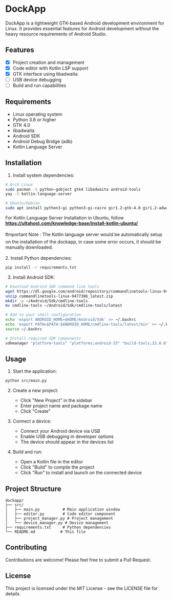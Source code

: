 # DockApp

DockApp is a lightweight GTK-based Android development environment for Linux. It provides essential features for Android development without the heavy resource requirements of Android Studio.

## Features

- [x] Project creation and management
- [x] Code editor with Kotlin LSP support
- [x] GTK interface using libadwaita
- [ ] USB device debugging
- [ ] Build and run capabilities

## Requirements

- Linux operating system
- Python 3.8 or higher
- GTK 4.0
- libadwaita
- Android SDK
- Android Debug Bridge (adb)
- Kotlin Language Server

## Installation

1. Install system dependencies:

```bash
# Arch Linux
sudo pacman -S python-gobject gtk4 libadwaita android-tools
yay -S kotlin-language-server

# Ubuntu/Debian
sudo apt install python3-gi python3-gi-cairo gir1.2-gtk-4.0 gir1.2-adwaita-1.0 adb
```
For Kotlin Language Server Installation in Ubuntu, follow <strong>https://ultahost.com/knowledge-base/install-kotlin-ubuntu/</strong> <br><br>
❗Important Note : The Kotlin language server would be automatically setup on the installation of the dockapp, in case some error occurs, it should be manually downloaded. <br><br>
2. Install Python dependencies:

```bash
pip install -r requirements.txt
```

3. Install Android SDK:

```bash
# Download Android SDK command line tools
wget https://dl.google.com/android/repository/commandlinetools-linux-9477386_latest.zip
unzip commandlinetools-linux-9477386_latest.zip
mkdir -p ~/Android/Sdk/cmdline-tools
mv cmdline-tools ~/Android/Sdk/cmdline-tools/latest

# Add to your shell configuration
echo 'export ANDROID_HOME=$HOME/Android/Sdk' >> ~/.bashrc
echo 'export PATH=$PATH:$ANDROID_HOME/cmdline-tools/latest/bin' >> ~/.bashrc
source ~/.bashrc

# Install required SDK components
sdkmanager "platform-tools" "platforms;android-33" "build-tools;33.0.0"
```

## Usage

1. Start the application:

```bash
python src/main.py
```

2. Create a new project:
   - Click "New Project" in the sidebar
   - Enter project name and package name
   - Click "Create"

3. Connect a device:
   - Connect your Android device via USB
   - Enable USB debugging in developer options
   - The device should appear in the devices list

4. Build and run:
   - Open a Kotlin file in the editor
   - Click "Build" to compile the project
   - Click "Run" to install and launch on the connected device

## Project Structure

```
dockapp/
├── src/
│   ├── main.py          # Main application window
│   ├── editor.py        # Code editor component
│   ├── project_manager.py # Project management
│   └── device_manager.py # Device management
├── requirements.txt     # Python dependencies
└── README.md           # This file
```

## Contributing

Contributions are welcome! Please feel free to submit a Pull Request.

## License

This project is licensed under the MIT License - see the LICENSE file for details.
